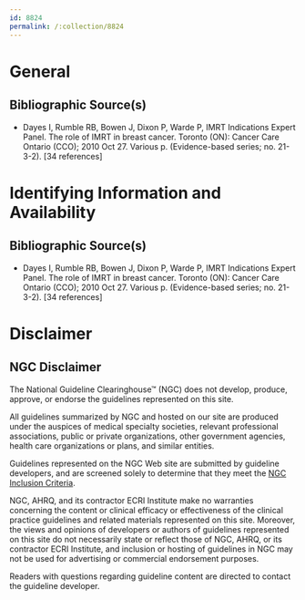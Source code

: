 ```yaml
---
id: 8824
permalink: /:collection/8824
---
```


# General

## Bibliographic Source(s)

- Dayes I, Rumble RB, Bowen J, Dixon P, Warde P, IMRT Indications Expert Panel. The role of IMRT in breast cancer. Toronto (ON): Cancer Care Ontario (CCO); 2010 Oct 27. Various p. (Evidence-based series; no. 21-3-2). [34 references]

# Identifying Information and Availability

## Bibliographic Source(s)

- Dayes I, Rumble RB, Bowen J, Dixon P, Warde P, IMRT Indications Expert Panel. The role of IMRT in breast cancer. Toronto (ON): Cancer Care Ontario (CCO); 2010 Oct 27. Various p. (Evidence-based series; no. 21-3-2). [34 references]

# Disclaimer

## NGC Disclaimer

The National Guideline Clearinghouse™ (NGC) does not develop, produce, approve, or endorse the guidelines represented on this site.

All guidelines summarized by NGC and hosted on our site are produced under the auspices of medical specialty societies, relevant professional associations, public or private organizations, other government agencies, health care organizations or plans, and similar entities.

Guidelines represented on the NGC Web site are submitted by guideline developers, and are screened solely to determine that they meet the [NGC Inclusion Criteria](/help-and-about/summaries/inclusion-criteria).

NGC, AHRQ, and its contractor ECRI Institute make no warranties concerning the content or clinical efficacy or effectiveness of the clinical practice guidelines and related materials represented on this site. Moreover, the views and opinions of developers or authors of guidelines represented on this site do not necessarily state or reflect those of NGC, AHRQ, or its contractor ECRI Institute, and inclusion or hosting of guidelines in NGC may not be used for advertising or commercial endorsement purposes.

Readers with questions regarding guideline content are directed to contact the guideline developer.

